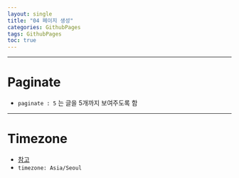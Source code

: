 ```yaml
---
layout: single
title: "04 페이지 생성" 
categories: GithubPages
tags: GithubPages
toc: true
---
```

---
# Paginate
- `paginate : 5` 는 글을 5개까지 보여주도록 함
---
# Timezone
- [참고](https://en.wikipedia.org/wiki/List_of_tz_database_time_zones)
- `timezone: Asia/Seoul`